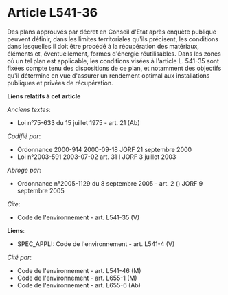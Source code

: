 # Article L541-36

Des plans approuvés par décret en Conseil d'Etat après enquête publique peuvent définir, dans les limites territoriales
qu'ils précisent, les conditions dans lesquelles il doit être procédé à la récupération des matériaux, éléments et,
éventuellement, formes d'énergie réutilisables. Dans les zones où un tel plan est applicable, les conditions visées à
l'article L. 541-35 sont fixées compte tenu des dispositions de ce plan, et notamment des objectifs qu'il détermine en vue
d'assurer un rendement optimal aux installations publiques et privées de récupération.

**Liens relatifs à cet article**

_Anciens textes_:

  - Loi n°75-633 du 15 juillet 1975 - art. 21 (Ab)

_Codifié par_:

  - Ordonnance 2000-914 2000-09-18 JORF 21 septembre 2000
  - Loi n°2003-591 2003-07-02 art. 31 I JORF 3 juillet 2003

_Abrogé par_:

  - Ordonnance n°2005-1129 du 8 septembre 2005 - art. 2 () JORF 9 septembre 2005

_Cite_:

  - Code de l'environnement - art. L541-35 (V)

**Liens**:

  - SPEC_APPLI: Code de l'environnement - art. L541-4 (V)

_Cité par_:

  - Code de l'environnement - art. L541-46 (M)
  - Code de l'environnement - art. L655-1 (M)
  - Code de l'environnement - art. L655-6 (Ab)
